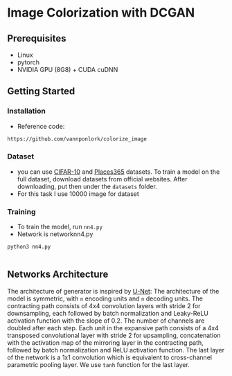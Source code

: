 # Image Colorization with DCGAN 


## Prerequisites
- Linux
- pytorch
- NVIDIA GPU (8G8) + CUDA cuDNN

## Getting Started
### Installation
- Reference code:
```bash
https://github.com/vannponlork/colorize_image
```
### Dataset
- you can use [CIFAR-10](https://www.cs.toronto.edu/~kriz/cifar.html) and [Places365](http://places2.csail.mit.edu) datasets. To train a model on the full dataset, download datasets from official websites.
After downloading, put then under the `datasets` folder.
- For this task I use 10000 image for dataset

### Training
- To train the model, run `nn4.py`
- Network is networknn4.py
```bash
python3 nn4.py
```


```bash

```


## Networks Architecture
The architecture of generator is inspired by  [U-Net](https://arxiv.org/abs/1505.04597):  The architecture of the model is symmetric, with `n` encoding units and `n` decoding units. The contracting path consists of 4x4 convolution layers with stride 2 for downsampling, each followed by batch normalization and Leaky-ReLU activation function with the slope of 0.2. The number of channels are doubled after each step. Each unit in the expansive path consists of a 4x4 transposed convolutional layer with stride 2 for upsampling, concatenation with the activation map of the mirroring layer in the contracting path, followed by batch normalization and ReLU activation function. The last layer of the network is a 1x1 convolution which is equivalent to cross-channel parametric pooling layer. We use `tanh` function for the last layer.
